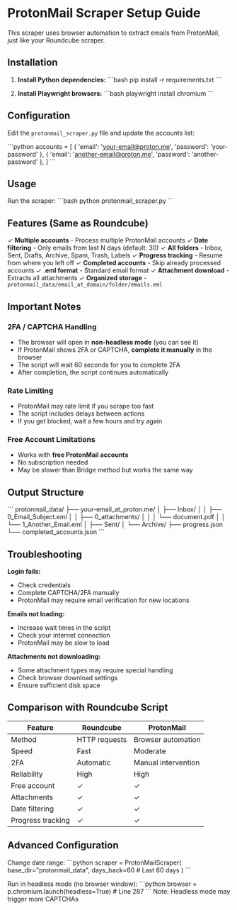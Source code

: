 # ProtonMail Scraper Setup Guide

This scraper uses browser automation to extract emails from ProtonMail, just like your Roundcube scraper.

## Installation

1. **Install Python dependencies:**
\`\`\`bash
pip install -r requirements.txt
\`\`\`

2. **Install Playwright browsers:**
\`\`\`bash
playwright install chromium
\`\`\`

## Configuration

Edit the `protonmail_scraper.py` file and update the accounts list:

\`\`\`python
accounts = [
    {
        'email': 'your-email@proton.me',
        'password': 'your-password'
    },
    {
        'email': 'another-email@proton.me',
        'password': 'another-password'
    },
]
\`\`\`

## Usage

Run the scraper:
\`\`\`bash
python protonmail_scraper.py
\`\`\`

## Features (Same as Roundcube)

✓ **Multiple accounts** - Process multiple ProtonMail accounts
✓ **Date filtering** - Only emails from last N days (default: 30)
✓ **All folders** - Inbox, Sent, Drafts, Archive, Spam, Trash, Labels
✓ **Progress tracking** - Resume from where you left off
✓ **Completed accounts** - Skip already processed accounts
✓ **.eml format** - Standard email format
✓ **Attachment download** - Extracts all attachments
✓ **Organized storage** - `protonmail_data/email_at_domain/folder/emails.eml`

## Important Notes

### 2FA / CAPTCHA Handling
- The browser will open in **non-headless mode** (you can see it)
- If ProtonMail shows 2FA or CAPTCHA, **complete it manually** in the browser
- The script will wait 60 seconds for you to complete 2FA
- After completion, the script continues automatically

### Rate Limiting
- ProtonMail may rate limit if you scrape too fast
- The script includes delays between actions
- If you get blocked, wait a few hours and try again

### Free Account Limitations
- Works with **free ProtonMail accounts**
- No subscription needed
- May be slower than Bridge method but works the same way

## Output Structure

\`\`\`
protonmail_data/
├── your-email_at_proton.me/
│   ├── Inbox/
│   │   ├── 0_Email_Subject.eml
│   │   ├── 0_attachments/
│   │   │   └── document.pdf
│   │   └── 1_Another_Email.eml
│   ├── Sent/
│   └── Archive/
├── progress.json
└── completed_accounts.json
\`\`\`

## Troubleshooting

**Login fails:**
- Check credentials
- Complete CAPTCHA/2FA manually
- ProtonMail may require email verification for new locations

**Emails not loading:**
- Increase wait times in the script
- Check your internet connection
- ProtonMail may be slow to load

**Attachments not downloading:**
- Some attachment types may require special handling
- Check browser download settings
- Ensure sufficient disk space

## Comparison with Roundcube Script

| Feature | Roundcube | ProtonMail |
|---------|-----------|------------|
| Method | HTTP requests | Browser automation |
| Speed | Fast | Moderate |
| 2FA | Automatic | Manual intervention |
| Reliability | High | High |
| Free account | ✓ | ✓ |
| Attachments | ✓ | ✓ |
| Date filtering | ✓ | ✓ |
| Progress tracking | ✓ | ✓ |

## Advanced Configuration

Change date range:
\`\`\`python
scraper = ProtonMailScraper(
    base_dir="protonmail_data",
    days_back=60  # Last 60 days
)
\`\`\`

Run in headless mode (no browser window):
\`\`\`python
browser = p.chromium.launch(headless=True)  # Line 287
\`\`\`
Note: Headless mode may trigger more CAPTCHAs
